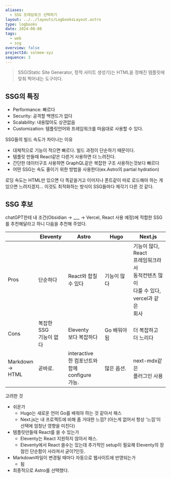 ```yaml
---
aliases:
  - SSG 프레임워크 선택하기
layout: ../../layouts/LogbooksLayout.astro
type: logbooks
date: 2024-08-08
tags:
  - web
  - ssg
overview: false
projectId: solmee-xyz
sequence: 3
---
```

> SSG(Static Site Generator, 정적 사이트 생성기)는 HTML을 정해진 템플릿에 맞춰 찍어내는 도구이다.

## SSG의 특징
- Performance: 빠르다
- Security: 공격할 백엔드가 없다
- Scalability: 내용많아도 상관없음
- Customization: 템플릿언어와 프레임워크를 마음대로 사용할 수 있다.

SSG들의 빌드 속도가 차이나는 이유
- 대체적으로 기능이 적으면 빠르다. 빌드 과정이 단순하기 때문이다.
- 템플릿 만들때 React같은 다른거 사용하면 더 느려진다.
- 간단한 데이터구조 사용하면 GraphQL같은 복잡한 구조 사용하는것보다 빠르다
- 어떤 SSG는 속도 줄이기 위한 방법을 사용한다(ex.Astro의 partial hydration)

로딩 속도는 HTML만 있으면 다 똑같을거고 이미지나 폰트같이 따로 로드해야 하는 게 있으면 느려지겠지... 이것도 최적화하는 방식이 SSG들마다 제각기 다른 것 같다.

## SSG 후보
chatGPT한테 내 조건(Obsidian -> ___ -> Vercel, React 사용 예정)에 적합한 SSG를 추천해달라고 하니 다음을 추천해 주었다.

|                       | Eleventy          | Astro                                         | Hugo    | Next.js                                                                 |
| --------------------- | ----------------- | --------------------------------------------- | ------- | ----------------------------------------------------------------------- |
| Pros                  | 단순하다              | React와 합칠<br>수 있다                             | 기능이 많다  | 기능이 많다,<br>React<br>프레임워크라서<br>동적컨텐츠 많이<br>다룰 수 있다,<br>vercel과 같은<br>회사 |
| Cons                  | 복잡한 SSG<br>기능이 없다 | Eleventy<br>보다 복잡하다                           | Go 배워야됨 | 더 복잡하고<br>더 느리다                                                         |
| Markdown<br>→<br>HTML | 곧바로.              | interactive<br>한 컴포넌트와<br>함께 configure<br>가능. | 많은 옵션.  | next-mdx같은<br>플러그인 사용                                                   |

고려한 것
- 쉬운가
	- Hugo는 새로운 언어 Go를 배워야 하는 것 같아서 패스
	- Next.js는 내 프로젝트에 비해 좀 거대한 느낌? (아는게 없어서 항상 '느낌'이 선택에 엄청난 영향을 미친다)
- 템플릿만들때 React를 쓸 수 있는가
	- Eleventy는 React 지원하지 않아서 패스.
	- Eleventy에서 React 쓸수는 있는데 추가적인 setup이 필요해 Eleventy의 장점인 단순함이 사라져서 굳이?인듯.
- Markdown파일이 변경될 때마다 자동으로 웹사이트에 반영되는가
	- 됨
- 최종적으로 Astro를 선택했다.